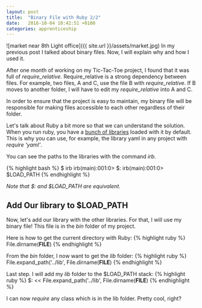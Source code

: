```yaml
---
layout: post
title:  "Binary File with Ruby 2/2"
date:   2016-10-04 10:42:51 +0100
categories: apprenticeship
---
```


![market near 8th Light office]({{ site.url }}/assets/market.jpg)
In my previous post I talked about binary files. Now, I will explain why and
how I used it.

After one month of working on my Tic-Tac-Toe project, I found that it was full
of *require_relative*.
Require_relative is a strong dependency between files. For example,
two files, A and C, use the file B with *require_relative*. If B moves to another
folder, I will have to edit my *require_relative* into A and C.

In order to ensure that the project is easy to maintain, my binary file will be responsible
for making files accessible to each other regardless of their folder.

Let's talk about Ruby a bit more so that we can understand the solution.
When you run ruby, you have a [bunch of libraries](http://ruby-doc.org/stdlib-2.3.1/) loaded with it by default.
This is why you can use, for example, the library yaml in any project with *require 'yaml'*.

You can see the paths to the libraries  with the command *irb*.

{% highlight bash %}
$ irb
irb(main):001:0> $:
irb(main):001:0> $LOAD_PATH
{% endhighlight %}

*Note that $: and $LOAD_PATH are equivalent.*

## Add Our library to $LOAD_PATH
Now, let's add our library with the other libraries. For
that, I will use my binary file! This file is in the *bin* folder of my project.

Here is how to get the current directory with Ruby:
{% highlight ruby %}
File.dirname(__FILE__)
{% endhighlight %}

From the *bin* folder, I now want to get the *lib* folder:
{% highlight ruby %}
File.expand_path('../lib', File.dirname(__FILE__)
{% endhighlight %}

Last step. I will add my *lib* folder to the $LOAD_PATH stack:
{% highlight ruby %}
$: << File.expand_path('../lib', File.dirname(__FILE__)
{% endhighlight %}

I can now *require* any class which is in the
lib folder. Pretty cool, right?

